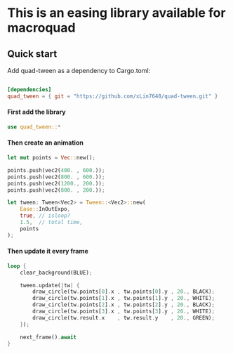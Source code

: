 # This is an easing library available for macroquad


## Quick start

Add quad-tween as a dependency to Cargo.toml:
```toml

[dependencies]
quad_tween = { git = "https://github.com/xLin7648/quad-tween.git" }
```

#### First add the library

```rust
use quad_tween::*
```

#### Then create an animation
```rust
let mut points = Vec::new();

points.push(vec2(400. , 600.));
points.push(vec2(800. , 600.));
points.push(vec2(1200., 200.));
points.push(vec2(800. , 200.));

let tween: Tween<Vec2> = Tween::<Vec2>::new(
	Ease::InOutExpo,
	true, // isloop?
	1.5,  // total time,
	points
);
```

#### Then update it every frame
```rust
loop {
	clear_background(BLUE);

	tween.update(|tw| {
		draw_circle(tw.points[0].x , tw.points[0].y , 20., BLACK);
		draw_circle(tw.points[1].x , tw.points[1].y , 20., WHITE);
		draw_circle(tw.points[2].x , tw.points[2].y , 20., BLACK);
		draw_circle(tw.points[3].x , tw.points[3].y , 20., WHITE);
		draw_circle(tw.result.x    , tw.result.y    , 20., GREEN);
    });

	next_frame().await
}

```